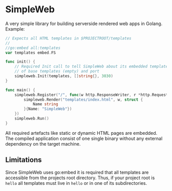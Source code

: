 # SimpleWeb

A very simple library for building serverside rendered web apps in Golang.
Example:

```go
// Expects all HTML templates in $PROJECTROOT/templates
//
//go:embed all:templates
var templates embed.FS

func init() {
    // Required Init call to tell SimpleWeb about its embedded templates, list 
    // of base templates (empty) and port
    simpleweb.Init(templates, []string{}, 3030)
}

func main() {
    simpleweb.Register("/", func(w http.ResponseWriter, r *http.Request) {
        simpleweb.Render("templates/index.html", w, struct {
            Name string
        }{Name: "SimpleWeb"})
    })
    simpleweb.Run()
}
```

All required artefacts like static or dynamic HTML pages are embedded. The
compiled application consist of one single binary without any external
dependency on the target machine.

## Limitations

Since SimpleWeb uses go:embed it is required that all templates are accessible
from the projects root directory. Thus, if your project root is `hello` all
templates must live in `hello` or in one of its subdirectories.
